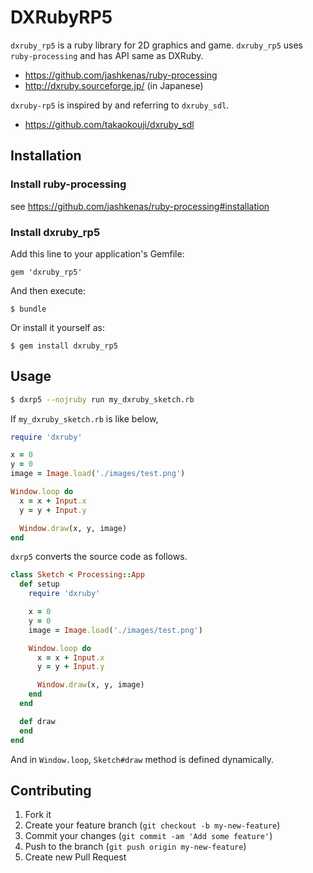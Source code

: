 # DXRubyRP5

`dxruby_rp5` is a ruby library for 2D graphics and game. `dxruby_rp5`
uses `ruby-processing` and has API same as DXRuby.

* https://github.com/jashkenas/ruby-processing
* http://dxruby.sourceforge.jp/ (in Japanese)

`dxruby-rp5` is inspired by and referring to `dxruby_sdl`.

* https://github.com/takaokouji/dxruby_sdl

## Installation

### Install ruby-processing

see https://github.com/jashkenas/ruby-processing#installation

### Install dxruby_rp5

Add this line to your application's Gemfile:

    gem 'dxruby_rp5'

And then execute:

    $ bundle

Or install it yourself as:

    $ gem install dxruby_rp5

## Usage

```bash
$ dxrp5 --nojruby run my_dxruby_sketch.rb
```

If `my_dxruby_sketch.rb` is like below,

```ruby
require 'dxruby'

x = 0
y = 0
image = Image.load('./images/test.png')

Window.loop do
  x = x + Input.x
  y = y + Input.y

  Window.draw(x, y, image)
end
```

`dxrp5` converts the source code as follows.

```ruby
class Sketch < Processing::App
  def setup
    require 'dxruby'

    x = 0
    y = 0
    image = Image.load('./images/test.png')

    Window.loop do
      x = x + Input.x
      y = y + Input.y

      Window.draw(x, y, image)
    end
  end

  def draw
  end
end
```

And in `Window.loop`, `Sketch#draw` method is defined dynamically.

## Contributing

1. Fork it
2. Create your feature branch (`git checkout -b my-new-feature`)
3. Commit your changes (`git commit -am 'Add some feature'`)
4. Push to the branch (`git push origin my-new-feature`)
5. Create new Pull Request
